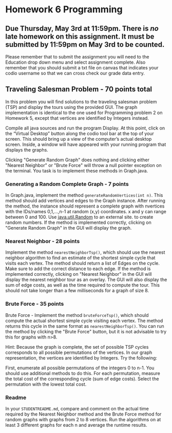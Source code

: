 # Homework 6 Programming

## Due Thursday, May 3rd at 11:59pm. There is *no* late homework on this assignment. It must be submitted by 11:59pm on May 3rd to be counted.

Please remember that to submit the assignment you will need to the Education drop down menu and select assignment complete. Also remember that you should submit a txt file on canvas that indicates your codio username so that we can cross check our grade data entry.

## Traveling Salesman Problem - 70 points total

In this problem you will find solutions to the traveling salesman problem (TSP) and display the tours using the provided GUI. The graph implementation is identical to the one used for Programming problem 2 on Homework 5, except that vertices are identified by Integers instead. 

Compile all java sources and run the program Display. At this point, click on the “Virtual Desktop” button along the codio tool bar at the top of your screen. This should bring up a view of the computer’s actual desktop screen. Inside, a window will have appeared with your running program that displays the graphs. 

Clicking "Generate Random Graph" does nothing and clicking either "Nearest Neighbor" or "Brute Force"  will throw a null pointer exception on the terminal. You task is to implement these methods in Graph.java.

### Generating a Random Complete Graph - 7 points

In Graph.java, implement the method ```generateRandomVertices(int n)```. This method should add vertices and edges to the Graph instance. After running the method, the instance should represent a complete graph with nvertices with the IDs/names 0,1,...,n-1 at random (x,y) coordinates. x and y can range between 0 and 100. Use [java.util.Random](https://docs.oracle.com/javase/7/docs/api/java/util/Random.html) to an external site. to create random numbers. If the method is implemented correctly, clicking on "Generate Random Graph" in the GUI will display the graph.

### Nearest Neighbor - 28 points

Implement the method ```nearestNeighborTsp()```, which should use the nearest neighbor algorithm to find an estimate of the shortest simple cycle that visits each vertex. The method should return a list of Edges on the cycle. Make sure to add the correct distance to each edge. If the method is implemented correctly, clicking on "Nearest Neighbor" in the GUI will display the nearest neighbor tour as an overlay. The GUI will also display the sum of edge costs, as well as the time required to compute the tour. This should not take longer than a few milliseconds for a graph of size 8.

### Brute Force - 35 points

Brute Force - Implement the method ```bruteForceTsp()```, which should compute the actual shortest simple cycle visiting each vertex. The method returns this cycle in the same format as ```nearestNeighborTsp()```. You can run the method by clicking the "Brute Force" button, but it is not advisable to try this for graphs with n>8. 

Hint: Because the graph is complete, the set of possible TSP cycles corresponds to all possible permutations of the vertices. In our graph representation, the vertices are identified by Integers. Try the following:

First, enumerate all possible permutations of the integers 0 to n-1. You should use additional methods to do this. For each permutation, measure the total cost of the corresponding cycle (sum of edge costs). Select the permutation with the lowest total cost.

### Readme 

In your ```STUDENTREADME.md```, compare and comment on the actual time required by the Nearest Neighbor method and the Brute Force method for random graphs with graphs from 2 to 8 vertices. Run the algorithms on at least 3 different graphs for each n and average the runtime results.